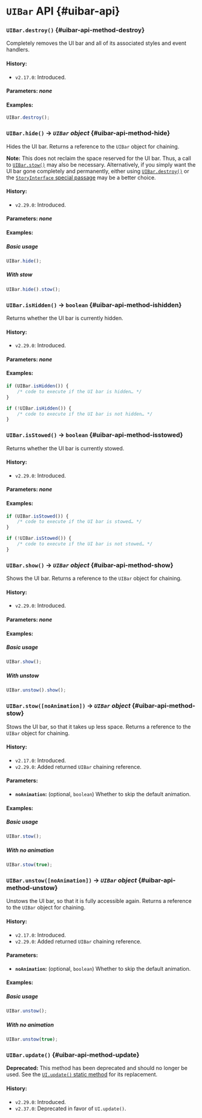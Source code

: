 <!-- ***********************************************************************************************
	UIBar API
************************************************************************************************ -->
# `UIBar` API {#uibar-api}

<!-- *********************************************************************** -->

### `UIBar.destroy()` {#uibar-api-method-destroy}

Completely removes the UI bar and all of its associated styles and event handlers.

#### History:

* `v2.17.0`: Introduced.

#### Parameters: *none*

#### Examples:

```javascript
UIBar.destroy();
```

<!-- *********************************************************************** -->

### `UIBar.hide()` → *`UIBar` object* {#uibar-api-method-hide}

Hides the UI bar.  Returns a reference to the `UIBar` object for chaining.

<p role="note"><b>Note:</b>
This does not reclaim the space reserved for the UI bar.  Thus, a call to <a href="#uibar-api-method-stow"><code>UIBar.stow()</code></a> may also be necessary.  Alternatively, if you simply want the UI bar gone completely and permanently, either using <a href="#uibar-api-method-destroy"><code>UIBar.destroy()</code></a> or the <a href="#special-passage-storyinterface"><code>StoryInterface</code> special passage</a> may be a better choice.
</p>

#### History:

* `v2.29.0`: Introduced.

#### Parameters: *none*

#### Examples:

##### Basic usage

```javascript
UIBar.hide();
```

##### With stow

```javascript
UIBar.hide().stow();
```

<!-- *********************************************************************** -->

### `UIBar.isHidden()` → `boolean` {#uibar-api-method-ishidden}

Returns whether the UI bar is currently hidden.

#### History:

* `v2.29.0`: Introduced.

#### Parameters: *none*

#### Examples:

```javascript
if (UIBar.isHidden()) {
	/* code to execute if the UI bar is hidden… */
}

if (!UIBar.isHidden()) {
	/* code to execute if the UI bar is not hidden… */
}
```

<!-- *********************************************************************** -->

### `UIBar.isStowed()` → `boolean` {#uibar-api-method-isstowed}

Returns whether the UI bar is currently stowed.

#### History:

* `v2.29.0`: Introduced.

#### Parameters: *none*

#### Examples:

```javascript
if (UIBar.isStowed()) {
	/* code to execute if the UI bar is stowed… */
}

if (!UIBar.isStowed()) {
	/* code to execute if the UI bar is not stowed… */
}
```

<!-- *********************************************************************** -->

### `UIBar.show()` → *`UIBar` object* {#uibar-api-method-show}

Shows the UI bar.  Returns a reference to the `UIBar` object for chaining.

#### History:

* `v2.29.0`: Introduced.

#### Parameters: *none*

#### Examples:

##### Basic usage

```javascript
UIBar.show();
```

##### With unstow

```javascript
UIBar.unstow().show();
```

<!-- *********************************************************************** -->

### `UIBar.stow([noAnimation])` → *`UIBar` object* {#uibar-api-method-stow}

Stows the UI bar, so that it takes up less space.  Returns a reference to the `UIBar` object for chaining.

#### History:

* `v2.17.0`: Introduced.
* `v2.29.0`: Added returned `UIBar` chaining reference.

#### Parameters:

* **`noAnimation`:** (optional, `boolean`) Whether to skip the default animation.

#### Examples:

##### Basic usage

```javascript
UIBar.stow();
```

##### With no animation

```javascript
UIBar.stow(true);
```

<!-- *********************************************************************** -->

### `UIBar.unstow([noAnimation])` → *`UIBar` object* {#uibar-api-method-unstow}

Unstows the UI bar, so that it is fully accessible again.  Returns a reference to the `UIBar` object for chaining.

#### History:

* `v2.17.0`: Introduced.
* `v2.29.0`: Added returned `UIBar` chaining reference.

#### Parameters:

* **`noAnimation`:** (optional, `boolean`) Whether to skip the default animation.

#### Examples:

##### Basic usage

```javascript
UIBar.unstow();
```

##### With no animation

```javascript
UIBar.unstow(true);
```

<!-- *********************************************************************** -->

### <span class="deprecated">`UIBar.update()`</span> {#uibar-api-method-update}

<p role="note" class="warning"><b>Deprecated:</b>
This method has been deprecated and should no longer be used.  See the <a href="#ui-api-method-update"><code>UI.update()</code> static method</a> for its replacement.
</p>

#### History:

* `v2.29.0`: Introduced.
* `v2.37.0`: Deprecated in favor of `UI.update()`.
